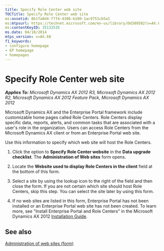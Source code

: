 ```yaml
---
title: Specify Role Center web site
TOCTitle: Specify Role Center web site
ms:assetid: 0b1fa8d4-f7f4-4306-b100-1ac9751cb5a1
ms:mtpsurl: https://technet.microsoft.com/en-us/library/Dd309582(v=AX.60)
ms:contentKeyID: 35132535
ms.date: 04/18/2014
mtps_version: v=AX.60
f1_keywords:
- configure homepage
- EP homepage
- homepages
---
```


# Specify Role Center web site 


_**Applies To:** Microsoft Dynamics AX 2012 R3, Microsoft Dynamics AX 2012 R2, Microsoft Dynamics AX 2012 Feature Pack, Microsoft Dynamics AX 2012_

Microsoft Dynamics AX and the Enterprise Portal framework include customizable home pages called Role Centers. Role Centers display specific data, reports, alerts, and common tasks that are associated with a user's role in the organization. Users can access Role Centers from the Microsoft Dynamics AX client or from an Enterprise Portal web site.

Use this information to specify which web site will host the Role Centers.

1.  Click the option to **Specify Role Center website** in the **Data upgrade checklist**. The **Administration of Web sites** form opens.

2.  Locate the **Website used to display Role Centers in the client** field at the bottom of this form.

3.  Select a site by using the lookup icon to the right of the field and then close the form. If you are not certain which site should host Role Centers, skip this step. You can select the site later by using this form.

4.  If no web sites are listed in this form, Enterprise Portal has not been installed or an Enterprise Portal web site has not been created. To learn more, see "Install Enterprise Portal and Role Centers" in the Microsoft Dynamics AX 2012 [Installation Guide](http://go.microsoft.com/fwlink/?linkid=163796).

## See also

[Administration of web sites (form)](https://technet.microsoft.com/en-us/library/aa500124\(v=ax.60\))

  


